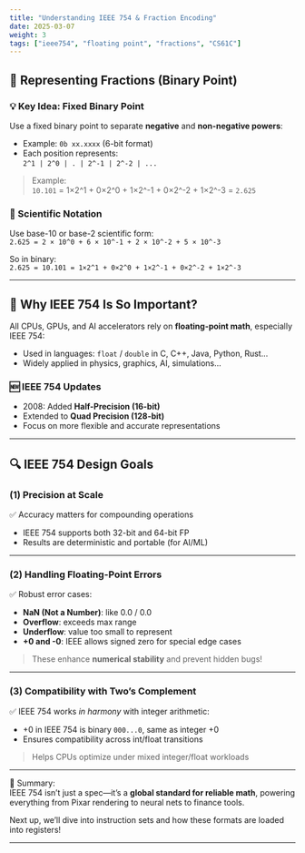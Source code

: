 ```yaml
---
title: "Understanding IEEE 754 & Fraction Encoding"
date: 2025-03-07
weight: 3
tags: ["ieee754", "floating point", "fractions", "CS61C"]
---
```


## 🧮 Representing Fractions (Binary Point)

### 💡 Key Idea: Fixed Binary Point

Use a fixed binary point to separate **negative** and **non-negative powers**:

- Example: `0b xx.xxxx` (6-bit format)  
- Each position represents:  
  `2^1 | 2^0 | . | 2^-1 | 2^-2 | ...`

> Example:  
> `10.101` = 1×2^1 + 0×2^0 + 1×2^-1 + 0×2^-2 + 1×2^-3 = `2.625`

### 📌 Scientific Notation

Use base-10 or base-2 scientific form:  
`2.625 = 2 × 10^0 + 6 × 10^-1 + 2 × 10^-2 + 5 × 10^-3`

So in binary:  
`2.625 = 10.101 = 1×2^1 + 0×2^0 + 1×2^-1 + 0×2^-2 + 1×2^-3`

---

## 🧠 Why IEEE 754 Is So Important?

All CPUs, GPUs, and AI accelerators rely on **floating-point math**, especially IEEE 754:

- Used in languages: `float` / `double` in C, C++, Java, Python, Rust...  
- Widely applied in physics, graphics, AI, simulations...

### 🆕 IEEE 754 Updates

- 2008: Added **Half-Precision (16-bit)**  
- Extended to **Quad Precision (128-bit)**  
- Focus on more flexible and accurate representations

---

## 🔍 IEEE 754 Design Goals

### (1) Precision at Scale

✅ Accuracy matters for compounding operations

- IEEE 754 supports both 32-bit and 64-bit FP  
- Results are deterministic and portable (for AI/ML)

---

### (2) Handling Floating-Point Errors

✅ Robust error cases:

- **NaN (Not a Number)**: like 0.0 / 0.0  
- **Overflow**: exceeds max range  
- **Underflow**: value too small to represent  
- **+0 and -0**: IEEE allows signed zero for special edge cases

> These enhance **numerical stability** and prevent hidden bugs!

---

### (3) Compatibility with Two’s Complement

✅ IEEE 754 works *in harmony* with integer arithmetic:

- +0 in IEEE 754 is binary `000...0`, same as integer +0  
- Ensures compatibility across int/float transitions

> Helps CPUs optimize under mixed integer/float workloads

---

🧠 Summary:  
IEEE 754 isn’t just a spec—it’s a **global standard for reliable math**, powering everything from Pixar rendering to neural nets to finance tools.

Next up, we’ll dive into instruction sets and how these formats are loaded into registers!

---

